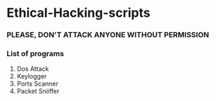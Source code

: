 # Ethical-Hacking-scripts

### PLEASE, DON'T ATTACK ANYONE WITHOUT PERMISSION

### List of programs

1. Dos Attack
2. Keylogger
3. Ports Scanner
4. Packet Sniiffer

